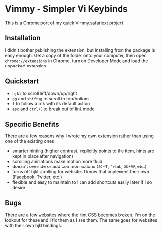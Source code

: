 # Vimmy - Simpler Vi Keybinds

This is a Chrome port of my quick Vimmy.safariext project

## Installation

I didn't bother publishing the extension, but installing from the package is easy enough. Get a copy of the folder onto your computer, then open `chrome://extensions` in Chrome, turn on Developer Mode and load the unpacked extension.

## Quickstart
- `hjkl` to scroll left/down/up/right
- `gg` and `shift+g` to scroll to top/bottom
- `f` to follow a link with its default action
- `esc` and `ctrl+[` to break out of link mode

## Specific Benefits
There are a few reasons why I wrote my own extension rather than using one of the existing ones
- smarter hinting (higher contrast, explicitly points to the item, hints are kept in place after navigation)
- scrolling animations make motion more fluid
- doesn't override or add common actions (⌘+T, ^+tab, ⌘+W, etc.)
- turns off hjkl scrolling for websites I know that implement their own (Facebook, Twitter, etc.)
- flexible and easy to maintain to I can add shortcuts easily later if I so desire

## Bugs
There are a few websites where the hint CSS becomes broken. I'm on the lookout for these and I fix them as I see them. The same goes for websites with their own hjkl bindings.
